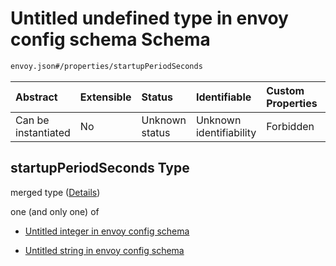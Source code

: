 # Untitled undefined type in envoy config schema Schema

```txt
envoy.json#/properties/startupPeriodSeconds
```



| Abstract            | Extensible | Status         | Identifiable            | Custom Properties | Additional Properties | Access Restrictions | Defined In                                               |
| :------------------ | :--------- | :------------- | :---------------------- | :---------------- | :-------------------- | :------------------ | :------------------------------------------------------- |
| Can be instantiated | No         | Unknown status | Unknown identifiability | Forbidden         | Allowed               | none                | [envoy.json\*](../out/envoy.json "open original schema") |

## startupPeriodSeconds Type

merged type ([Details](envoy-properties-startupperiodseconds.md))

one (and only one) of

* [Untitled integer in envoy config schema](envoy-properties-startupperiodseconds-oneof-0.md "check type definition")

* [Untitled string in envoy config schema](envoy-properties-startupperiodseconds-oneof-1.md "check type definition")
